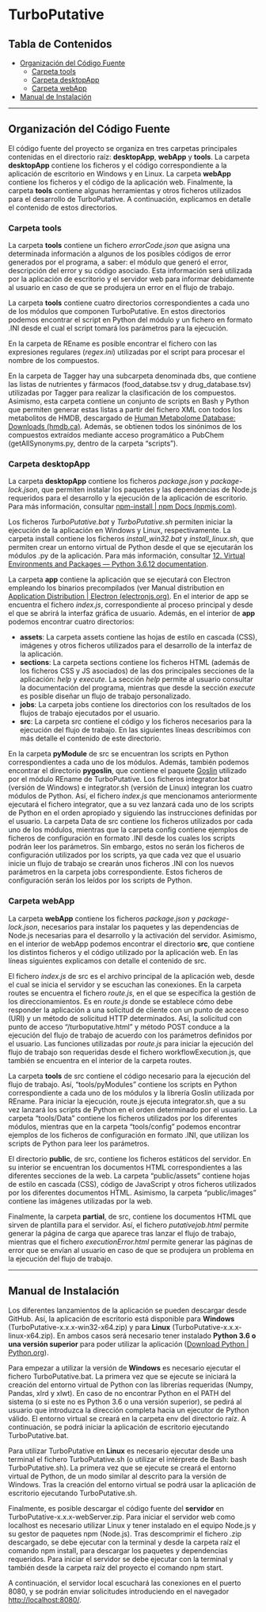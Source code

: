 # TurboPutative

## Tabla de Contenidos

* [Organización del Código Fuente](#Organización-del-Código-Fuente)
    * [Carpeta tools](#Carpeta-tools)
    * [Carpeta desktopApp](#Carpeta-desktopApp)
    * [Carpeta webApp](#Carpeta-webApp)
* [Manual de Instalación](#Manual-de-Instalación)

---

## Organización del Código Fuente

El código fuente del proyecto se organiza en tres carpetas principales contenidas en el directorio raíz: **desktopApp**, **webApp** y **tools**. La carpeta **desktopApp** contiene los ficheros y el código correspondiente a la aplicación de escritorio en Windows y en Linux. La carpeta **webApp** contiene los ficheros y el código de la aplicación web. Finalmente, la carpeta **tools** contiene algunas herramientas y otros ficheros utilizados para el desarrollo de TurboPutative. A continuación, explicamos en detalle el contenido de estos directorios.


### Carpeta tools

La carpeta **tools** contiene un fichero *errorCode.json* que asigna una determinada información a algunos de los posibles códigos de error generados por el programa, a saber: el módulo que generó el error, descripción del error y su código asociado. Esta información será utilizada por la aplicación de escritorio y el servidor web para informar debidamente al usuario en caso de que se produjera un error en el flujo de trabajo. 

La carpeta **tools** contiene cuatro directorios correspondientes a cada uno de los módulos que componen TurboPutative. En estos directorios podemos encontrar el script en Python del módulo y un fichero en formato .INI desde el cual el script tomará los parámetros para la ejecución. 

En la carpeta de REname es posible encontrar el fichero con las expresiones regulares (*regex.ini*) utilizadas por el script para procesar el nombre de los compuestos.

En la carpeta de Tagger hay una subcarpeta denominada dbs, que contiene las listas de nutrientes y fármacos (food_databse.tsv y drug_database.tsv) utilizadas por Tagger para realizar la clasificación de los compuestos. Asimismo, esta carpeta contiene un conjunto de scripts en Bash y Python que permiten generar estas listas a partir del fichero XML con todos los metabolitos de HMDB, descargado de [Human Metabolome Database: Downloads (hmdb.ca)](http://www.hmdb.ca/downloads). Además, se obtienen todos los sinónimos de los compuestos extraídos mediante acceso programático a PubChem (getAllSynonyms.py, dentro de la carpeta “scripts”).


### Carpeta desktopApp

La carpeta **desktopApp** contiene los ficheros *package.json* y *package-lock.json*, que permiten instalar los paquetes y las dependencias de Node.js requeridos para el desarrollo y la ejecución de la aplicación de escritorio. Para más información, consultar [npm-install | npm Docs (npmjs.com)](https://docs.npmjs.com/cli/v6/commands/npm-install).

Los ficheros *TurboPutative.bat* y *TurboPutative.sh* permiten iniciar la ejecución de la aplicación en Windows y Linux, respectivamente. La carpeta install contiene los ficheros *install_win32.bat* y *install_linux.sh*, que permiten crear un entorno virtual de Python desde el que se ejecutarán los módulos .py de la aplicación. Para más información, consultar [12. Virtual Environments and Packages — Python 3.6.12 documentation](https://docs.python.org/3.6/tutorial/venv.html). 

La carpeta **app** contiene la aplicación que se ejecutará con Electron empleando los binarios precompilados (ver Manual distribution en [Application Distribution | Electron (electronjs.org)](https://www.electronjs.org/docs/tutorial/application-distribution). En el interior de app se encuentra el fichero *index.js*, correspondiente al proceso principal y desde el que se abrirá la interfaz gráfica de usuario. Además, en el interior de **app** podemos encontrar cuatro directorios: 

-	**assets**: La carpeta assets contiene las hojas de estilo en cascada (CSS), imágenes y otros ficheros utilizados para el desarrollo de la interfaz de la aplicación. 
-	**sections**: La carpeta sections contiene los ficheros HTML (además de los ficheros CSS y JS asociados) de las dos principales secciones de la aplicación: *help* y *execute*. La sección *help* permite al usuario consultar la documentación del programa, mientras que desde la sección *execute* es posible diseñar un flujo de trabajo personalizado. 
-	**jobs**: La carpeta jobs contiene los directorios con los resultados de los flujos de trabajo ejecutados por el usuario. 
-	**src**: La carpeta src contiene el código y los ficheros necesarios para la ejecución del flujo de trabajo. En las siguientes líneas describimos con más detalle el contenido de este directorio.

En la carpeta **pyModule** de src se encuentran los scripts en Python correspondientes a cada uno de los módulos. Además, también podemos encontrar el directorio **pygoslin**, que contiene el paquete [Goslin](https://github.com/lifs-tools/goslin) utilizado por el módulo REname de TurboPutative. Los ficheros integrator.bat (versión de Windows) e integrator.sh (versión de Linux) integran los cuatro módulos de Python. Así, el fichero *index.js* que mencionamos anteriormente ejecutará el fichero integrator, que a su vez lanzará cada uno de los scripts de Python en el orden apropiado y siguiendo las instrucciones definidas por el usuario. La carpeta Data de src contiene los ficheros utilizados por cada uno de los módulos, mientras que la carpeta config contiene ejemplos de ficheros de configuración en formato .INI desde los cuales los scripts podrán leer los parámetros. Sin embargo, estos no serán los ficheros de configuración utilizados por los scripts, ya que cada vez que el usuario inicie un flujo de trabajo se crearán unos ficheros .INI con los nuevos parámetros en la carpeta jobs correspondiente. Estos ficheros de configuración serán los leídos por los scripts de Python.


### Carpeta webApp

La carpeta **webApp** contiene los ficheros *package.json* y *package-lock.json*, necesarios para instalar los paquetes y las dependencias de Node.js necesarias para el desarrollo y la activación del servidor. Asimismo, en el interior de webApp podemos encontrar el directorio **src**, que contiene los distintos ficheros y el código utilizado por la aplicación web. En las líneas siguientes explicamos con detalle el contenido de src.

El fichero *index.js* de src es el archivo principal de la aplicación web, desde el cual se inicia el servidor y se escuchan las conexiones. En la carpeta routes se encuentra el fichero *route.js*, en el que se específica la gestión de los direccionamientos. Es en *route.js* donde se establece cómo debe responder la aplicación a una solicitud de cliente con un punto de acceso (URI) y un método de solicitud HTTP determinados. Así, la solicitud con punto de acceso “/turboputative.html” y método POST conduce a la ejecución del flujo de trabajo de acuerdo con los parámetros definidos por el usuario. Las funciones utilizadas por *route.js* para iniciar la ejecución del flujo de trabajo son requeridas desde el fichero workflowExecution.js, que también se encuentra en el interior de la carpeta routes.

La carpeta **tools** de src contiene el código necesario para la ejecución del flujo de trabajo. Así, “tools/pyModules” contiene los scripts en Python correspondiente a cada uno de los módulos y la librería Goslin utilizada por REname. Para iniciar la ejecución, route.js ejecuta integrator.sh, que a su vez lanzará los scripts de Python en el orden determinado por el usuario. La carpeta “tools/Data” contiene los ficheros utilizados por los diferentes módulos, mientras que en la carpeta “tools/config” podemos encontrar ejemplos de los ficheros de configuración en formato .INI, que utilizan los scripts de Python para leer los parámetros.

El directorio **public**, de src, contiene los ficheros estáticos del servidor. En su interior se encuentran los documentos HTML correspondientes a las diferentes secciones de la web. La carpeta “public/assets” contiene hojas de estilo en cascada (CSS), código de JavaScript y otros ficheros utilizados por los diferentes documentos HTML. Asimismo, la carpeta “public/images” contiene las imágenes utilizadas por la web.

Finalmente, la carpeta **partial**, de src, contiene los documentos HTML que sirven de plantilla para el servidor. Así, el fichero *putativejob.html* permite generar la página de carga que aparece tras lanzar el flujo de trabajo, mientras que el fichero *executionError.html* permite generar las páginas de error que se envían al usuario en caso de que se produjera un problema en la ejecución del flujo de trabajo. 

---

## Manual de Instalación
Los diferentes lanzamientos de la aplicación se pueden descargar desde GitHub. Así, la aplicación de escritorio está disponible para **Windows** (TurboPutative-x.x.x-win32-x64.zip) y para **Linux** (TurboPutative-x.x.x-linux-x64.zip). En ambos casos será necesario tener instalado **Python 3.6 o una versión superior** para poder utilizar la aplicación ([Download Python | Python.org](https://www.python.org/downloads/)).

Para empezar a utilizar la versión de **Windows** es necesario ejecutar el fichero TurboPutative.bat. La primera vez que se ejecute se iniciará la creación del entorno virtual de Python con las librerías requeridas (Numpy, Pandas, xlrd y xlwt). En caso de no encontrar Python en el PATH del sistema (o si este no es Python 3.6 o una versión superior), se pedirá al usuario que introduzca la dirección completa hacia un ejecutor de Python válido. El entorno virtual se creará en la carpeta env del directorio raíz. A continuación, se podrá iniciar la aplicación de escritorio ejecutando TurboPutative.bat.

Para utilizar TurboPutative en **Linux** es necesario ejecutar desde una terminal el fichero TurboPutative.sh (o utilizar el intérprete de Bash: bash TurboPutative.sh). La primera vez que se ejecute se creará el entorno virtual de Python, de un modo similar al descrito para la versión de Windows. Tras la creación del entorno virtual se podrá usar la aplicación de escritorio ejecutando TurboPutative.sh.

Finalmente, es posible descargar el código fuente del **servidor** en TurboPutative-x.x.x-webServer.zip. Para iniciar el servidor web como localhost es necesario utilizar Linux y tener instalado en el equipo Node.js y su gestor de paquetes npm (Node.js). Tras descomprimir el fichero .zip descargado, se debe ejecutar con la terminal y desde la carpeta raíz el comando npm install, para descargar los paquetes y dependencias requeridos. Para iniciar el servidor se debe ejecutar con la terminal y también desde la carpeta raíz del proyecto el comando npm start. 

A continuación, el servidor local escuchará las conexiones en el puerto 8080, y se podrán enviar solicitudes introduciendo en el navegador <http://localhost:8080/>. 